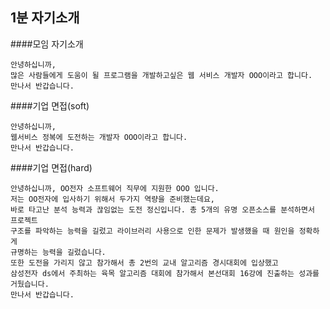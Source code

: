 ## 1분 자기소개

####모임 자기소개
```
안녕하십니까,
많은 사람들에게 도움이 될 프로그램을 개발하고싶은 웹 서비스 개발자 OOO이라고 합니다.
만나서 반갑습니다.
```
####기업 면접(soft)
```
안녕하십니까,
웹서비스 정복에 도전하는 개발자 OOO이라고 합니다.
만나서 반갑습니다.
```
####기업 면접(hard)
```
안녕하십니까, OO전자 소프트웨어 직무에 지원한 OOO 입니다. 
저는 OO전자에 입사하기 위해서 두가지 역량을 준비했는데요,
바로 타고난 분석 능력과 끊임없는 도전 정신입니다. 총 5개의 유명 오픈소스를 분석하면서 프로젝트
구조를 파악하는 능력을 길렀고 라이브러리 사용으로 인한 문제가 발생했을 때 원인을 정확하게
규명하는 능력을 길렀습니다.
또한 도전을 가리지 않고 참가해서 총 2번의 교내 알고리즘 경시대회에 입상했고
삼성전자 ds에서 주최하는 육목 알고리즘 대회에 참가해서 본선대회 16강에 진출하는 성과를 거뒀습니다.
만나서 반갑습니다.

```
